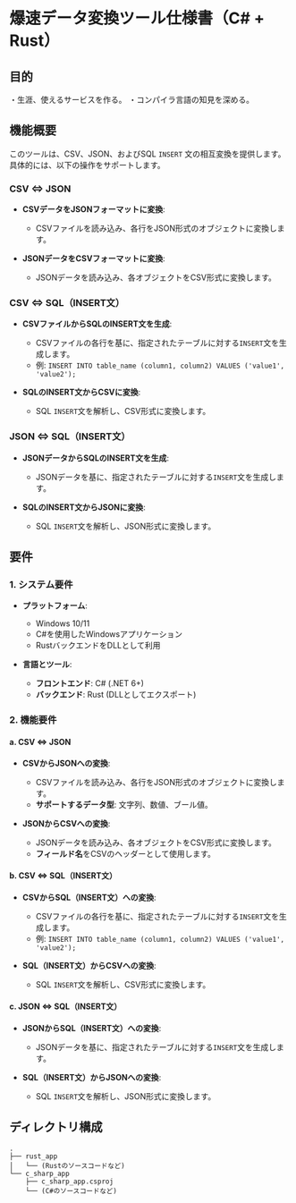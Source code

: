 
# 爆速データ変換ツール仕様書（C# + Rust）

## 目的
・生涯、使えるサービスを作る。
・コンパイラ言語の知見を深める。

## 機能概要

このツールは、CSV、JSON、およびSQL `INSERT` 文の相互変換を提供します。具体的には、以下の操作をサポートします。
### CSV ⇔ JSON

- **CSVデータをJSONフォーマットに変換**:
  - CSVファイルを読み込み、各行をJSON形式のオブジェクトに変換します。

- **JSONデータをCSVフォーマットに変換**:
  - JSONデータを読み込み、各オブジェクトをCSV形式に変換します。

### CSV ⇔ SQL（INSERT文）

- **CSVファイルからSQLのINSERT文を生成**:
  - CSVファイルの各行を基に、指定されたテーブルに対する`INSERT`文を生成します。
  - 例: `INSERT INTO table_name (column1, column2) VALUES ('value1', 'value2');`

- **SQLのINSERT文からCSVに変換**:
  - SQL `INSERT`文を解析し、CSV形式に変換します。

### JSON ⇔ SQL（INSERT文）

- **JSONデータからSQLのINSERT文を生成**:
  - JSONデータを基に、指定されたテーブルに対する`INSERT`文を生成します。

- **SQLのINSERT文からJSONに変換**:
  - SQL `INSERT`文を解析し、JSON形式に変換します。

## 要件

### 1. システム要件

- **プラットフォーム**:
  - Windows 10/11 
  - C#を使用したWindowsアプリケーション
  - RustバックエンドをDLLとして利用

- **言語とツール**:
  - **フロントエンド**: C# (.NET 6+)
  - **バックエンド**: Rust (DLLとしてエクスポート)

### 2. 機能要件

#### a. CSV ⇔ JSON

- **CSVからJSONへの変換**:
  - CSVファイルを読み込み、各行をJSON形式のオブジェクトに変換します。
  - **サポートするデータ型**: 文字列、数値、ブール値。

- **JSONからCSVへの変換**:
  - JSONデータを読み込み、各オブジェクトをCSV形式に変換します。
  - **フィールド名**をCSVのヘッダーとして使用します。

#### b. CSV ⇔ SQL（INSERT文）

- **CSVからSQL（INSERT文）への変換**:
  - CSVファイルの各行を基に、指定されたテーブルに対する`INSERT`文を生成します。
  - 例: `INSERT INTO table_name (column1, column2) VALUES ('value1', 'value2');`

- **SQL（INSERT文）からCSVへの変換**:
  - SQL `INSERT`文を解析し、CSV形式に変換します。

#### c. JSON ⇔ SQL（INSERT文）

- **JSONからSQL（INSERT文）への変換**:
  - JSONデータを基に、指定されたテーブルに対する`INSERT`文を生成します。

- **SQL（INSERT文）からJSONへの変換**:
  - SQL `INSERT`文を解析し、JSON形式に変換します。

## ディレクトリ構成

```
.
├── rust_app
│   └── (Rustのソースコードなど)
└── c_sharp_app
    ├── c_sharp_app.csproj
    └── (C#のソースコードなど)
```